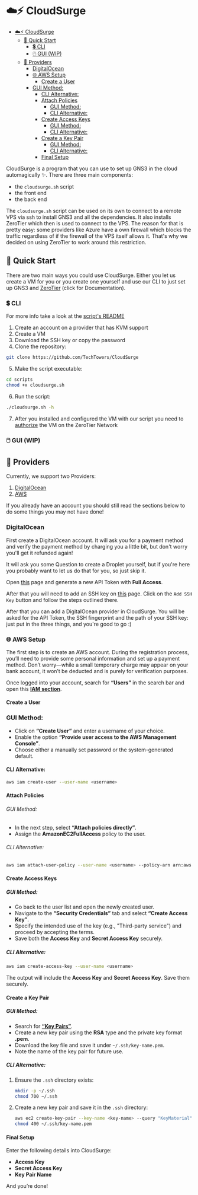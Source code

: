 # ☁️⚡ CloudSurge

<!--toc:start-->

- [☁️⚡ CloudSurge](#️-cloudsurge)
  - [🚀 Quick Start](#🚀-quick-start)
    - [💲 CLI](#💲-cli)
    - [🖱️ GUI (WIP)](#🖱️-gui-wip)
  - [💽 Providers](#💽-providers)
    - [DigitalOcean](#digitalocean)
    - [🌐 AWS Setup](#🌐-aws-setup)
      - [Create a User](#create-a-user)
    - [GUI Method:](#gui-method)
      - [CLI Alternative:](#cli-alternative)
      - [Attach Policies](#attach-policies)
        - [GUI Method:](#gui-method)
        - [CLI Alternative:](#cli-alternative)
      - [Create Access Keys](#create-access-keys)
        - [GUI Method:](#gui-method)
        - [CLI Alternative:](#cli-alternative)
      - [Create a Key Pair](#create-a-key-pair)
        - [GUI Method:](#gui-method)
        - [CLI Alternative:](#cli-alternative)
      - [Final Setup](#final-setup)

<!--toc:end-->

CloudSurge is a program that you can use to set up GNS3 in the cloud
automagically ✨. There are three main components:

- the `cloudsurge.sh` script
- the front end
- the back end

The `cloudsurge.sh` script can be used on its own to connect to a remote VPS
via ssh to install GNS3 and all the dependencies. It also installs ZeroTier
which then is used to connect to the VPS. The reason for that is pretty easy:
some providers like Azure have a own firewall which blocks the traffic
regardless of if the firewall of the VPS itself allows it. That's why we
decided on using ZeroTier to work around this restriction.

## 🚀 Quick Start

There are two main ways you could use CloudSurge. Either you let us create a VM
for you or you create one yourself and use our CLI to just set up GNS3 and
[ZeroTier](https://www.zerotier.com/) (click for Documentation).

### 💲 CLI

For more info take a look at the [script's README](/scripts/README.md)

1. Create an account on a provider that has KVM support
2. Create a VM
3. Download the SSH key or copy the password
4. Clone the repository:

```bash
git clone https://github.com/TechTowers/CloudSurge
```

5. Make the script executable:

```bash
cd scripts
chmod +x cloudsurge.sh
```

6. Run the script:

```bash
./cloudsurge.sh -h
```

7. After you installed and configured the VM with our script you need to
   [authorize](https://docs.zerotier.com/start#authorize-your-device-on-your-network)
   the VM on the ZeroTier Network

### 🖱️ GUI (WIP)

## 💽 Providers

Currently, we support two Providers:

1. [DigitalOcean](www.digitalocean.com/)
2. [AWS](aws.amazon.com)

If you already have an account you should still read the sections below to do some things you may not have done!

### DigitalOcean

First create a DigitalOcean account. It will ask you for a payment method and verify the payment method by charging you a little bit, but don't worry you'll get it refunded again!

It will ask you some Question to create a Droplet yourself, but if you're here you probably want to let us do that for you, so just skip it.

Open [this](https://cloud.digitalocean.com/account/api/tokens) page and generate a new API Token with **Full Access**.

After that you will need to add an SSH key on [this](https://cloud.digitalocean.com/account/security) page. Click on the `Add SSH Key` button and follow the steps outlined there.

After that you can add a DigitalOcean provider in CloudSurge. You will be asked for the API Token, the SSH fingerprint and the path of your SSH key: just put in the three things, and you're good to go :)

### 🌐 AWS Setup

The first step is to create an AWS account. During the registration process, you’ll need to provide some personal information and set up a payment method. Don’t worry—while a small temporary charge may appear on your bank account, it won’t be deducted and is purely for verification purposes.

Once logged into your account, search for **“Users”** in the search bar and open this [**IAM section**](https://us-east-1.console.aws.amazon.com/iam/home?region=eu-north-1#/users).

#### Create a User

### GUI Method:

- Click on **“Create User”** and enter a username of your choice.
- Enable the option **“Provide user access to the AWS Management Console”**.
- Choose either a manually set password or the system-generated default.

#### CLI Alternative:

```bash
aws iam create-user --user-name <username>
```

#### Attach Policies

###### GUI Method:

- In the next step, select **“Attach policies directly”**.
- Assign the **AmazonEC2FullAccess** policy to the user.

###### CLI Alternative:

```bash
aws iam attach-user-policy --user-name <username> --policy-arn arn:aws:iam::aws:policy/AmazonEC2FullAccess
```

#### Create Access Keys

##### GUI Method:

- Go back to the user list and open the newly created user.
- Navigate to the **“Security Credentials”** tab and select **“Create Access Key”**.
- Specify the intended use of the key (e.g., "Third-party service") and proceed by accepting the terms.
- Save both the **Access Key** and **Secret Access Key** securely.

##### CLI Alternative:

```bash
aws iam create-access-key --user-name <username>
```

The output will include the **Access Key** and **Secret Access Key**. Save them securely.

#### Create a Key Pair

##### GUI Method:

- Search for [**“Key Pairs”**](https://eu-north-1.console.aws.amazon.com/ec2/home?region=eu-north-1#KeyPairs:).
- Create a new key pair using the **RSA** type and the private key format **.pem**.
- Download the key file and save it under `~/.ssh/key-name.pem`.
- Note the name of the key pair for future use.

##### CLI Alternative:

1. Ensure the `.ssh` directory exists:
   ```bash
   mkdir -p ~/.ssh
   chmod 700 ~/.ssh
   ```
2. Create a new key pair and save it in the `.ssh` directory:
   ```bash
   aws ec2 create-key-pair --key-name <key-name> --query "KeyMaterial" --output text > ~/.ssh/key-name.pem
   chmod 400 ~/.ssh/key-name.pem
   ```

#### Final Setup

Enter the following details into CloudSurge:

- **Access Key**
- **Secret Access Key**
- **Key Pair Name**

And you’re done!
